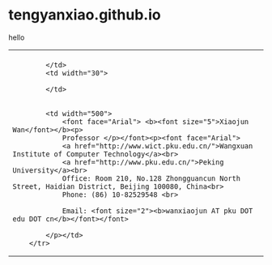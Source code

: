 # tengyanxiao.github.io
<title>Welcome to</title>
<h>hello</h>
<font face="Times New Roman">
  <center>
  <table border="0" cellpadding="0" cellspacing="0" width="800">
		<tbody><tr>
			<td colspan="4"></td>
		</tr>
		<tr>
			<td valign="bottom">
				
			</td>
			<td width="30">
				
			</td>
		
			
			<td width="500">
				<font face="Arial"> <b><font size="5">Xiaojun Wan</font></b><p>
				Professor </p></font><p><font face="Arial">
				<a href="http://www.wict.pku.edu.cn/">Wangxuan Institute of Computer Technology</a><br>
				<a href="http://www.pku.edu.cn/">Peking University</a><br>
				Office: Room 210, No.128 Zhongguancun North Street, Haidian District, Beijing 100080, China<br>
				Phone: (86) 10-82529548 <br>
			
				Email: <font size="2"><b>wanxiaojun AT pku DOT edu DOT cn</b></font></font>
								
			</p></td>
		</tr>
